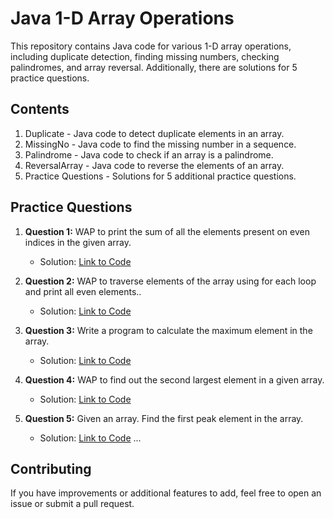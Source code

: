 # Java 1-D Array Operations

This repository contains Java code for various 1-D array operations, including duplicate detection, finding missing numbers, checking palindromes, and array reversal. Additionally, there are solutions for 5 practice questions.

## Contents

1. Duplicate - Java code to detect duplicate elements in an array.
2. MissingNo - Java code to find the missing number in a sequence.
3. Palindrome - Java code to check if an array is a palindrome.
4. ReversalArray - Java code to reverse the elements of an array.
5. Practice Questions - Solutions for 5 additional practice questions.


## Practice Questions

1. **Question 1:** WAP to print the sum of all the elements present on even indices in the given array.
   - Solution: [Link to Code](https://github.com/adityaprajapati10/DSA-Java/blob/main/1-D%20ARRAY/Ques01.java)

2. **Question 2:** WAP to traverse elements of the array using for each loop and print all even elements..
   - Solution: [Link to Code](https://github.com/adityaprajapati10/DSA-Java/blob/main/1-D%20ARRAY/Ques02.java)

3. **Question 3:** Write a program to calculate the maximum element in the array.
   - Solution: [Link to Code](https://github.com/adityaprajapati10/DSA-Java/blob/main/1-D%20ARRAY/Ques03.java)

4. **Question 4:** WAP to find out the second largest element in a given array.
   - Solution: [Link to Code](https://github.com/adityaprajapati10/DSA-Java/blob/main/1-D%20ARRAY/Ques04.java)

5. **Question 5:** Given an array. Find the first peak element in the array.
   - Solution: [Link to Code](https://github.com/adityaprajapati10/DSA-Java/blob/main/1-D%20ARRAY/Ques05.java)
...

## Contributing

If you have improvements or additional features to add, feel free to open an issue or submit a pull request.

